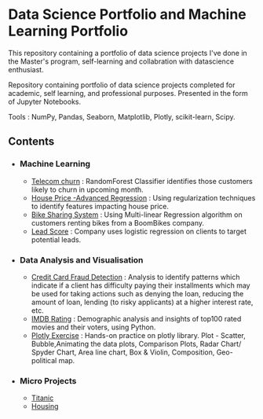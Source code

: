 # Data Science Portfolio and Machine Learning Portfolio
This repository containing a portfolio of data science projects I've done in the Master's program, self-learning and collabration with datascience enthusiast.

Repository containing portfolio of data science projects completed for academic, self learning, and professional purposes. Presented in the form of Jupyter Notebooks.

Tools : NumPy, Pandas, Seaborn, Matplotlib, Plotly, scikit-learn, Scipy.
 
## Contents
- ### Machine Learning
	- [Telecom churn](https://github.com/DakshinGowda/DataScience-Projects/tree/main/Telecom%20Churn) : RandomForest Classifier identifies those customers likely to churn in 	   upcoming month. 
	- [House Price -Advanced Regression](https://github.com/DakshinGowda/DataScience-Projects/tree/main/House%20Price%20Prediction) : Using regularization techniques to 		  identify features impacting house price.
	- [Bike Sharing System](https://github.com/DakshinGowda/DataScience-Projects/tree/main/Bike%20Sharing) : Using Multi-linear Regression algorithm on customers renting bikes   	      from a BoomBikes company.
	- [Lead Score](https://github.com/DakshinGowda/DataScience-Projects/tree/main/Lead%20Score) : Company uses logistic regression on clients to target potential leads.

     
- ### Data Analysis and Visualisation
	- [Credit Card Fraud Detection](https://github.com/DakshinGowda/DataScience-Projects/tree/main/Credit-Card-Loan) : Analysis to identify patterns which indicate if a client 	      has difficulty paying their installments which may be used for taking actions such as denying the loan, reducing the amount of loan, lending (to risky applicants) at a             higher interest rate, etc.
	- [IMDB Rating](https://github.com/DakshinGowda/DataScience-Projects/blob/main/IMDB%20Assignment/IMDb%2BMovie%2BAssignment%2BData.ipynb) : Demographic analysis and      	   insights of top100 rated movies and their voters, using Python.
	- [Plotly Exercise](https://github.com/DakshinGowda/DataScience-Projects/blob/main/plotly.ipynb) : Hands-on practice on plotly library. Plot - 
	  Scatter, Bubble,Animating the data plots, Comparison Plots, Radar Chart/ Spyder Chart,  Area line chart, Box & Violin, Composition, Geo-political map.
	  
	  
- ### Micro Projects 
	- [Titanic](https://github.com/DakshinGowda/Kaggle/blob/main/Titanic.ipynb)
  	- [Housing](https://github.com/DakshinGowda/Real-Estate-Sales-Predicition/blob/main/Multiple%2BLinear%2BRegression%2B-%2BHousing%2BCase%2BStudy.ipynb)
    
